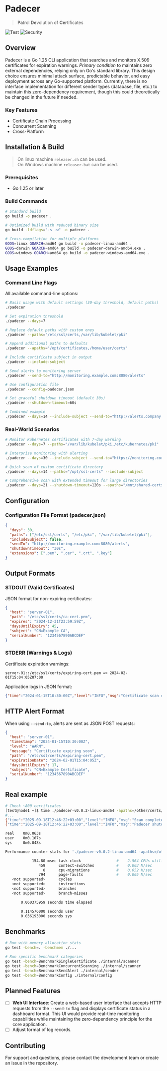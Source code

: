 # Padecer
> **Pa**trol **De**volution of **Cer**tificates

![Test](https://github.com/v613/padecer/actions/workflows/test.yml/badge.svg)
![Security](https://github.com/v613/padecer/actions/workflows/security.yml/badge.svg)

## Overview
Padecer is a Go 1.25 CLI application that searches and monitors X.509 certificates for expiration warnings. *Primary condition* to maintains zero external dependencies, relying only on Go's standard library. This design choice ensures minimal attack surface, predictable behavior, and easy deployment across any Go-supported platform. Currently, there is no interface implementation for different sender types (database, file, etc.) to maintain this zero-dependency requirement, though this could theoretically be changed in the future if needed.

### Key Features
- Certificate Chain Processing
- Concurrent Scanning
- Cross-Platform

## Installation & Build
>On linux machine `releaser.sh` can be used.<br>
>On Windows machine `releaser.bat` can be used.
### Prerequisites
- Go 1.25 or later

### Build Commands

```bash
# Standard build
go build -o padecer .

# Optimized build with reduced binary size
go build -ldflags="-s -w" -o padecer .

# Cross-compilation for multiple platforms
GOOS=linux GOARCH=amd64 go build -o padecer-linux-amd64 .
GOOS=darwin GOARCH=amd64 go build -o padecer-darwin-amd64.exe .
GOOS=windows GOARCH=amd64 go build -o padecer-windows-amd64.exe .
```

## Usage Examples
### Command Line Flags
All available command-line options:

```bash
# Basic usage with default settings (30-day threshold, default paths)
./padecer

# Set expiration threshold
./padecer --days=7

# Replace default paths with custom ones
./padecer --paths="/etc/ssl/certs,/var/lib/kubelet/pki"

# Append additional paths to defaults
./padecer --apaths="/opt/certificates,/home/user/certs"

# Include certificate subject in output
./padecer --include-subject

# Send alerts to monitoring server
./padecer --send-to="http://monitoring.example.com:8080/alerts"

# Use configuration file
./padecer --config=padecer.json

# Set graceful shutdown timeout (default 30s)
./padecer --shutdown-timeout=60s

# Combined example
./padecer --days=14 --include-subject --send-to="http://alerts.company.com/webhook" --apaths="/custom/certs"
```

### Real-World Scenarios

```bash
# Monitor Kubernetes certificates with 7-day warning
./padecer --days=7 --paths="/var/lib/kubelet/pki,/etc/kubernetes/pki"

# Enterprise monitoring with alerting
./padecer --days=30 --include-subject --send-to="https://monitoring.corp.com/api/alerts"

# Quick scan of custom certificate directory
./padecer --days=14 --paths="/opt/ssl-certs" --include-subject

# Comprehensive scan with extended timeout for large directories
./padecer --days=21 --shutdown-timeout=120s --apaths="/mnt/shared-certs,/backup/ssl"
```

## Configuration

### Configuration File Format (padecer.json)
```json
{
  "days": 30,
  "paths": ["/etc/ssl/certs", "/etc/pki", "/var/lib/kubelet/pki"],
  "includeSubject": false,
  "sendTo": "http://monitoring.example.com:8080/alerts",
  "shutdownTimeout": "30s",
  "extensions": [".pem", ".cer", ".crt", ".key"]
}
```

## Output Formats
### STDOUT (Valid Certificates)
JSON format for non-expiring certificates:

```json
{
  "host": "server-01",
  "path": "/etc/ssl/certs/ca-cert.pem",
  "expires": "2024-12-31T23:59:59Z",
  "daysUntilExpiry": 45,
  "subject": "CN=Example CA",
  "serialNumber": "1234567890ABCDEF"
}
```

### STDERR (Warnings & Logs)
Certificate expiration warnings:

```
server-01::/etc/ssl/certs/expiring-cert.pem => 2024-02-01T15:04:05Z07:00
```

Application logs in JSON format:
```json
{"time":"2024-01-15T10:30:00Z","level":"INFO","msg":"Certificate scan configuration","host":"server-01","date":"2024-01-15","days_threshold":30}
```

## HTTP Alert Format

When using `--send-to`, alerts are sent as JSON POST requests:

```json
{
  "host": "server-01",
  "timestamp": "2024-01-15T10:30:00Z",
  "level": "WARN",
  "message": "Certificate expiring soon",
  "path": "/etc/ssl/certs/expiring-cert.pem",
  "expirationDate": "2024-02-01T15:04:05Z",
  "daysUntilExpiry": 17,
  "subject": "CN=Example Certificate",
  "serialNumber": "1234567890ABCDEF"
}
``` 

## Real example

```bash
# Check ~800 certificates
[test@node1 ~]$ time ./padecer-v0.0.2-linux-amd64 -apaths=/other/certs/
#...
{"time":"2025-09-18T12:46:22+03:00","level":"INFO","msg":"Scan completed","host":"node1.com","date":"2025-09-18","processed":812,"warnings":0,"errors":20}
{"time":"2025-09-18T12:46:22+03:00","level":"INFO","msg":"Padecer shutdown completed","host":"node1.com","date":"2025-09-18"}

real    0m0.063s
user    0m0.107s
sys     0m0.048s
```

```bash
Performance counter stats for './padecer-v0.0.2-linux-amd64 -apaths=/other/certs/':

            154.80 msec task-clock                #    2.564 CPUs utilized
               459      context-switches          #    0.003 M/sec
                 8      cpu-migrations            #    0.052 K/sec
               794      page-faults               #    0.005 M/sec
   <not supported>      cycles
   <not supported>      instructions
   <not supported>      branches
   <not supported>      branch-misses

       0.060375959 seconds time elapsed

       0.114576000 seconds user
       0.036193000 seconds sys

```

## Benchmarks

```bash
# Run with memory allocation stats
go test -bench=. -benchmem ./...

# Run specific benchmark categories
go test -bench=BenchmarkSingleCertificate ./internal/scanner
go test -bench=BenchmarkConcurrentScanning ./internal/scanner
go test -bench=BenchmarkSendAlert ./internal/sender
go test -bench=BenchmarkConfig ./internal/config
```

## Planned Features
- [ ] **Web UI Interface**: Create a web-based user interface that accepts HTTP requests from the `--send-to` flag and displays certificate status in a dashboard format. This UI would provide real-time monitoring capabilities while maintaining the zero-dependency principle for the core application.
- [ ] Adjust format of log records.

## Contributing
For support and questions, please contact the development team or create an issue in the repository.